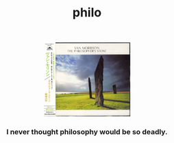 <div align="center"> 
  <h1>philo</h1>
</div>
<div align="center">
  <br>
  <br>
   <a href=https://open.spotify.com/album/3fqbgLpJg4ICPDfJkxHh0S > <img src=https://github.com/barondugroove/philo/blob/main/philo.jpg width="40%"> </a> </img>
  <br>
  <h3>I never thought philosophy would be so deadly.</h3>
</div>
